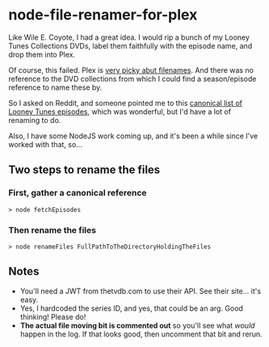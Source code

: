 # node-file-renamer-for-plex

Like Wile E. Coyote, I had a great idea. I would rip a bunch of my Looney Tunes Collections DVDs, label them faithfully with the episode name, and drop them into Plex.

Of course, this failed. Plex is [very picky abut filenames](https://support.plex.tv/articles/naming-and-organizing-your-tv-show-files/). And there was no reference to the DVD collections from which I could find a season/episode reference to name these by.

So I asked on Reddit, and someone pointed me to this [canonical list of Looney Tunes episodes](https://thetvdb.com/series/looney-tunes/allseasons/official), which was wonderful, but I'd have a lot of renaming to do.

Also, I have some NodeJS work coming up, and it's been a while since I've worked with that, so...

## Two steps to rename the files

### First, gather a canonical reference

```> node fetchEpisodes```

### Then rename the files

```> node renameFiles FullPathToTheDirectoryHoldingTheFiles```

## Notes

* You'll need a JWT from thetvdb.com to use their API. See their site... it's easy.
* Yes, I hardcoded the series ID, and yes, that could be an arg. Good thinking! Please do!
* **The actual file moving bit is commented out** so you'll see what _would_ happen in the log. If that looks good, then uncomment that bit and rerun.